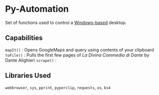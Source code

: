 # Py-Automation
Set of functions used to control a [Windows-based](win) desktop.  
## Capabilities
`mapIt()`
: Opens GoogleMaps and query using contents of your clipboard
`toFile()`
: Pulls the first few pages of _La Divina Commedia di Dante_ by Dante Alighieri
`scrape()`
: 

## Libraries Used
`webbrowser`, `sys`, `pprint`, `pyperclip`, `requests`, `os`, `bs4`



[win]: https://www.computerhope.com/jargon/w/win-based-prog.htm
